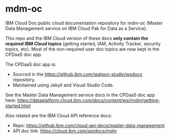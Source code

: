 # mdm-oc

IBM Cloud Doc public cloud documentation repository for mdm-oc (Master Data Management service on IBM Cloud Pak for Data as a Service).

This repo and the IBM Cloud version of these docs **only contain the required IBM Cloud topics** (getting started, IAM, Activity Tracker, security topics, etc). Most of the non-required user doc topics are now kept in the CPDaaS doc app.

The CPDaaS doc app is:
 - Sourced in the https://github.ibm.com/watson-studio/wsdocs repository.
 - Maintained using Jekyll and Visual Studio Code.
 
See the Master Data Management service docs in the CPDaaS doc app here: https://dataplatform.cloud.ibm.com/docs/content/wsj/mdm/getting-started.html

Also related are the IBM Cloud API reference docs:
 - Repo: https://github.ibm.com/cloud-api-docs/master-data-management
 - API doc link: https://cloud.ibm.com/apidocs/mdm

